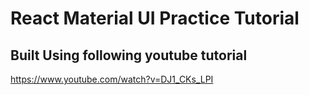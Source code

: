 # React Material UI Practice Tutorial

## Built Using following youtube tutorial

https://www.youtube.com/watch?v=DJ1_CKs_LPI
